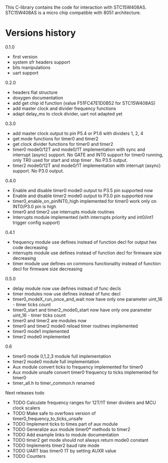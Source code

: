 This C-library contains the code for interaction with STC15W408AS. STC15W408AS is a micro chip compatible with 8051 architecture.

# Versions history
0.1.0 
* first version
* system sfr headers support
* bits manipulations
* uart support

0.2.0
* headers flat structure
* doxygen documentation
* add get chip id function (value F51FC47E1D0B52 for STC15W408AS)
* add master clock and divider frequency functions
* adapt delay_ms to clock divider, uart not adapted yet

0.3.0
* add master clock output to pin P5.4 or P1.6 with dividers 1, 2, 4
* get mode functions for timer0 and timer2
* get clock divider functions for timer0 and timer2
* timer0 mode0/12T and mode0/1T implementation with sync and interrupt (async) support. No GATE and INT0 support for timer0 running, only TR0 used for start and stop timer . No P3.5 output.  
* timer2 mode0/12T and mode0/1T implementation with interrupt (async) support. No P3.0 output.

0.4.0
* Enable and disable timer0 mode0 output to P3.5 pin supported now
* Enable and disable timer2 mode0 output to P3.0 pin supported now
* timer0_enable_on_pinINT0_high implemented for timer0 work only on INT0/P3.0 pin is high
* timer0 and timer2 use interrupts module routines
* Interrupts module implemented (with interrupts priority and int0/int1 trigger config support)

0.4.1
* frequency module use defines instead of function decl for output hex code decreasing 
* interrupts module use defines instead of function decl for firmware size decreasing
* timer module use defines on commons functionality instead of function decl for firmware size decreasing

0.5.0
* delay module now use defines instead of func decls
* timer modules now use defines instead of func decl 
* timer0_modeX_run_once_and_wait now have only one parameter uint_16 - timer ticks count
* timer0_start and timer2_mode0_start now have only one parameter uint_16 - timer ticks count
* timer0 and timer2 are modules now
* timer0 and timer2 mode0 reload timer routines implemented
* timer0 mode1 implemented
* timer2 mode0 implemented

0.6
* timer0 mode 0,1,2,3 module full implementation
* timer2 mode0 module full implementation
* Aux module convert ticks to frequency implemented for timer0 
* Aux module unsafe convert timer0 frequency to ticks implemented for timer0
* timer_all.h to timer_common.h renamed

Next releases todo
* TODO Calculate frequency ranges for 12T/1T timer dividers and MCU clock scalers  
* TODO Make safe to overfows version of timer0_frequency_to_ticks_unsafe
* TODO Implement ticks to times part of aux module
* TODO Generalize aux module timer0* methods to timer2
* TODO Add example links to module documentation 
* TODO timer2 get mode should not always return mode0 constant
* TODO Implements timer2 baud rate mode
* TODO UART bias timer0 1T by setting AUXR value 
* TODO Counters


